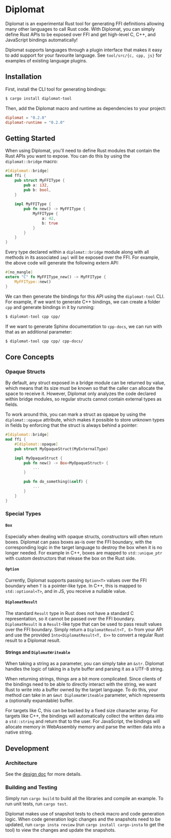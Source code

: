 # Diplomat
Diplomat is an experimental Rust tool for generating FFI definitions allowing many other languages to call Rust code. With Diplomat, you can simply define Rust APIs to be exposed over FFI and get high-level C, C++, and JavaScript bindings automatically!

Diplomat supports languages through a plugin interface that makes it easy to add support for your favourite language. See `tool/src/{c, cpp, js}` for examples of existing language plugins.

## Installation
First, install the CLI tool for generating bindings:
```bash
$ cargo install diplomat-tool
```

Then, add the Diplomat macro and runtime as dependencies to your project:
```toml
diplomat = "0.2.0"
diplomat-runtime = "0.2.0"
```

## Getting Started
When using Diplomat, you'll need to define Rust modules that contain the Rust APIs you want to expose. You can do this by using the `diplomat::bridge` macro:
```rust
#[diplomat::bridge]
mod ffi {
    pub struct MyFFIType {
        pub a: i32,
        pub b: bool,
    }
    
    impl MyFFIType {
        pub fn new() -> MyFFIType {
            MyFFIType {
                a: 42,
                b: true
            }
        }
    }
}
```

Every type declared within a `diplomat::bridge` module along with all methods in its associated `impl` will be exposed over the FFI. For example, the above code will generate the following extern API:
```rust
#[no_mangle]
extern "C" fn MyFFIType_new() -> MyFFIType {
    MyFFIType::new()
}
```

We can then generate the bindings for this API using the `diplomat-tool` CLI. For example, if we want to generate C++ bindings, we can create a folder `cpp` and generate bindings in it by running:
```bash
$ diplomat-tool cpp cpp/
```

If we want to generate Sphinx documentation to `cpp-docs`, we can run with that as an additional parameter:
```bash
$ diplomat-tool cpp cpp/ cpp-docs/
```

## Core Concepts
### Opaque Structs
By default, any struct exposed in a bridge module can be returned by value, which means that its size must be known so that the caller can allocate the space to receive it. However, Diplomat only analyzes the code declared within bridge modules, so regular structs cannot contain external types as fields.

To work around this, you can mark a struct as opaque by using the `diplomat::opaque` attribute, which makes it possible to store unknown types in fields by enforcing that the struct is always behind a pointer:
```rust
#[diplomat::bridge]
mod ffi {
    #[diplomat::opaque]
    pub struct MyOpaqueStruct(MyExternalType)

    impl MyOpaqueStruct {
        pub fn new() -> Box<MyOpaqueStruct> {
            ...
        }

        pub fn do_something(&self) {
            ...
        }
    }
}
```

### Special Types
#### `Box`
Especially when dealing with opaque structs, constructors will often return boxes. Diplomat can pass boxes as-is over the FFI boundary, with the corresponding logic in the target language to destroy the box when it is no longer needed. For example in C++, boxes are mapped to `std::unique_ptr` with custom destructors that release the box on the Rust side.

#### `Option`
Currently, Diplomat supports passing `Option<T>` values over the FFI boundary when `T` is a pointer-like type. In C++, this is mapped to `std::optional<T>`, and in JS, you receive a nullable value.

#### `DiplomatResult`
The standard `Result` type in Rust does not have a standard C representation, so it cannot be passed over the FFI boundary. `DiplomatResult` is a `Result`-like type that can be used to pass result values over the FFI boundary. Simply return a `DiplomatResult<T, E>` from your API and use the provided `Into<DiplomatResult<T, E>>` to convert a regular Rust result to a Diplomat result.

#### Strings and `DiplomatWriteable`
When taking a string as a parameter, you can simply take an `&str`. Diplomat handles the logic of taking in a byte buffer and parsing it as a UTF-8 string.

When returning strings, things are a bit more complicated. Since clients of the bindings need to be able to directly interact with the string, we want Rust to write into a buffer owned by the target language. To do this, your method can take in an `&mut DiplomatWriteable` parameter, which represents a (optionally expandable) buffer.

For targets like C, this can be backed by a fixed size character array. For targets like C++, the bindings will automatically collect the written data into a `std::string` and return that to the user. For JavaScript, the bindings will allocate memory in WebAssembly memory and parse the written data into a native string.

## Development
### Architecture
See the [design doc](docs/design_doc.md) for more details.

### Building and Testing
Simply run `cargo build` to build all the libraries and compile an example. To run unit tests, run `cargo test`.

Diplomat makes use of snapshot tests to check macro and code generation logic. When code generation logic changes and the snapshots need to be updated, run `cargo insta review` (run `cargo install cargo-insta` to get the tool) to view the changes and update the snapshots.
